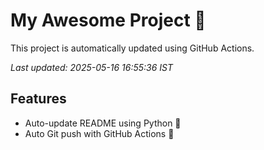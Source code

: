 # My Awesome Project 🚀

This project is automatically updated using GitHub Actions.

_Last updated: 2025-05-16 16:55:36 IST_

## Features
- Auto-update README using Python 🐍
- Auto Git push with GitHub Actions 🤖
